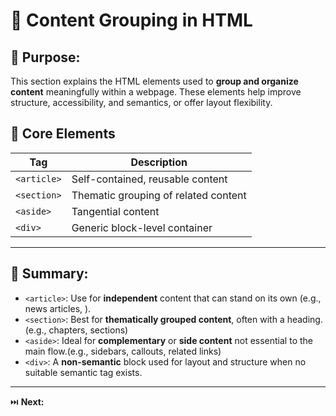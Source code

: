 # 🧱 Content Grouping in HTML

## 🎯 Purpose:

This section explains the HTML elements used to **group and organize content** meaningfully within a webpage. These elements help improve structure, accessibility, and semantics, or offer layout flexibility.

## 📑 Core Elements

| **Tag**       | **Description**                                                    |
| ------------- | ------------------------------------------------------------------ |
| `<article>`   | Self-contained, reusable content         |
| `<section>`   | Thematic grouping of related content    |
| `<aside>`     | Tangential content       |
| `<div>`       | Generic block-level container      |

---

## 🔑 Summary:

- `<article>`: Use for **independent** content that can stand on its own (e.g., news articles, ).
- `<section>`: Best for **thematically grouped content**, often with a heading. (e.g., chapters, sections) 
- `<aside>`: Ideal for **complementary** or **side content** not essential to the main flow.(e.g., sidebars, callouts, related links) 
- `<div>`: A **non-semantic** block used for layout and structure when no suitable semantic tag exists.

---

⏭️ **Next:** 
